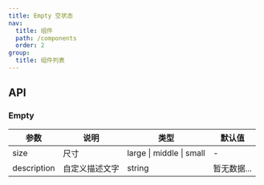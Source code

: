 ```yaml
---
title: Empty 空状态
nav:
  title: 组件
  path: /components
  order: 2
group:
  title: 组件列表
---
```


## API

### Empty

| 参数        | 说明           | 类型                     | 默认值      |
| ----------- | -------------- | ------------------------ | ----------- |
| size        | 尺寸           | large \| middle \| small | -           |
| description | 自定义描述文字 | string                   | 暂无数据... |
